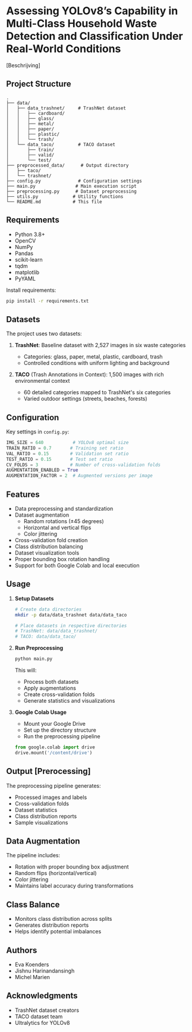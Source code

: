 # Assessing YOLOv8’s Capability in Multi-Class Household Waste Detection and Classification Under Real-World Conditions

[Beschrijving]

## Project Structure
```
.
├── data/
│   ├── data_trashnet/     # TrashNet dataset
│   │   ├── cardboard/
│   │   ├── glass/
│   │   ├── metal/
│   │   ├── paper/
│   │   ├── plastic/
│   │   └── trash/
│   └── data_taco/         # TACO dataset
│       ├── train/
│       ├── valid/
│       └── test/
├── preprocessed_data/      # Output directory
│   ├── taco/
│   └── trashnet/
├── config.py              # Configuration settings
├── main.py               # Main execution script
├── preprocessing.py      # Dataset preprocessing
├── utils.py             # Utility functions
└── README.md            # This file
```

## Requirements
- Python 3.8+
- OpenCV
- NumPy
- Pandas
- scikit-learn
- tqdm
- matplotlib
- PyYAML

Install requirements:
```bash
pip install -r requirements.txt
```

## Datasets
The project uses two datasets:
1. **TrashNet**: Baseline dataset with 2,527 images in six waste categories
   - Categories: glass, paper, metal, plastic, cardboard, trash
   - Controlled conditions with uniform lighting and background

2. **TACO** (Trash Annotations in Context): 1,500 images with rich environmental context
   - 60 detailed categories mapped to TrashNet's six categories
   - Varied outdoor settings (streets, beaches, forests)

## Configuration
Key settings in `config.py`:
```python
IMG_SIZE = 640           # YOLOv8 optimal size
TRAIN_RATIO = 0.7       # Training set ratio
VAL_RATIO = 0.15        # Validation set ratio
TEST_RATIO = 0.15       # Test set ratio
CV_FOLDS = 3            # Number of cross-validation folds
AUGMENTATION_ENABLED = True
AUGMENTATION_FACTOR = 2  # Augmented versions per image
```

## Features
- Data preprocessing and standardization
- Dataset augmentation
  - Random rotations (±45 degrees)
  - Horizontal and vertical flips
  - Color jittering
- Cross-validation fold creation
- Class distribution balancing
- Dataset visualization tools
- Proper bounding box rotation handling
- Support for both Google Colab and local execution

## Usage

1. **Setup Datasets**
   ```bash
   # Create data directories
   mkdir -p data/data_trashnet data/data_taco
   
   # Place datasets in respective directories
   # TrashNet: data/data_trashnet/
   # TACO: data/data_taco/
   ```

2. **Run Preprocessing**
   ```bash
   python main.py
   ```
   This will:
   - Process both datasets
   - Apply augmentations
   - Create cross-validation folds
   - Generate statistics and visualizations

3. **Google Colab Usage**
   - Mount your Google Drive
   - Set up the directory structure
   - Run the preprocessing pipeline
   ```python
   from google.colab import drive
   drive.mount('/content/drive')
   ```

## Output [Prerocessing]
The preprocessing pipeline generates:
- Processed images and labels
- Cross-validation folds
- Dataset statistics
- Class distribution reports
- Sample visualizations

## Data Augmentation
The pipeline includes:
- Rotation with proper bounding box adjustment
- Random flips (horizontal/vertical)
- Color jittering
- Maintains label accuracy during transformations

## Class Balance
- Monitors class distribution across splits
- Generates distribution reports
- Helps identify potential imbalances

## Authors
- Eva Koenders
- Jishnu Harinandansingh
- Michel Marien

## Acknowledgments
- TrashNet dataset creators
- TACO dataset team
- Ultralytics for YOLOv8
